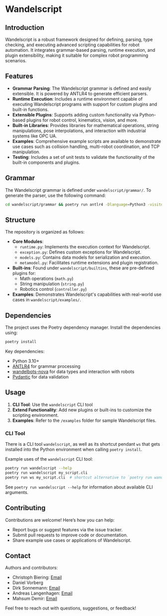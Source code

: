 # Wandelscript

## Introduction

Wandelscript is a robust framework designed for defining, parsing, type checking, and executing
advanced scripting capabilities for robot automation. It integrates grammar-based parsing, runtime
execution, and plugin extensibility, making it suitable for complex robot programming scenarios.

## Features

- **Grammar Parsing**: The Wandelscript grammar is defined and easily extensible. It is powered by ANTLR4 to generate efficient parsers.
- **Runtime Execution**: Includes a runtime environment capable of executing Wandelscript programs with support for custom plugins and built-in functions.
- **Extensible Plugins**: Supports adding custom functionality via Python-based plugins for robot control, kinematics, vision, and more.
- **Built-in Libraries**: Provides libraries for mathematical operations, string manipulations, pose interpolations, and interaction with industrial systems like OPC UA.
- **Examples**: Comprehensive example scripts are available to demonstrate use cases such as collision handling, multi-robot coordination, and TCP manipulation.
- **Testing**: Includes a set of unit tests to validate the functionality of the built-in components and plugins.

## Grammar

The Wandelscript grammar is defined under `wandelscript/grammar/`. To generate the parser, use the
following command:
```bash
cd wandelscript/grammar && poetry run antlr4 -Dlanguage=Python3 -visitor *.g4
```

## Structure

The repository is organized as follows:

- **Core Modules**:
  - `runtime.py`: Implements the execution context for Wandelscript.
  - `exception.py`: Defines custom exceptions for Wandelscript.
  - `models.py`: Contains data models for serialization and execution.
  - `metamodel.py`: Facilitates runtime extensions and plugin registration.
- **Built-ins**: Found under `wandelscript/builtins`, these are pre-defined plugins for:
  - Math operations (`math.py`)
  - String manipulation (`string.py`)
  - Robotics control (`controller.py`)
- **Examples**: Demonstrates Wandelscript's capabilities with real-world use cases in `wandelscript/examples/`.

## Dependencies

The project uses the Poetry dependency manager. Install the dependencies using:
```bash
poetry install
```

Key dependencies:
- Python 3.10+
- [ANTLR4](https://www.antlr.org/) for grammar processing
- [wandelbots-nova](https://pypi.org/project/wandelbots-nova/) for data types and interaction with robots
- [Pydantic](https://docs.pydantic.dev/) for data validation

## Usage

1. **CLI Tool**: Use the `wandelscript` CLI tool
2. **Extend Functionality**: Add new plugins or built-ins to customize the scripting environment.
3. **Examples**: Refer to the `/examples` folder for sample Wandelscript files.

### CLI Tool

There is a CLI tool `wandelscript`, as well as its shortcut pendant `ws` that gets installed into
the Python environment when calling `poetry install`.

Example uses of the `wandelscript` CLI tool:
```bash
poetry run wandelscript --help
poetry run wandelscript my_script.cli
poetry run ws my_script.cli  # shortcut alternative to `poetry run wandelscript`
```

See `poetry run wandelscript --help` for information about available CLI arguments.

## Contributing

Contributions are welcome! Here’s how you can help:
- Report bugs or suggest features via the issue tracker.
- Submit pull requests to improve code or documentation.
- Share example use cases or applications of Wandelscript.

## Contact

Authors and contributors:
- Christoph Biering: [Email](mailto:christoph.biering@wandelbots.com)
- Daniel Vorberg
- Dirk Sonnemann: [Email](mailto:dirk.sonnemann@wandelbots.com)
- Andreas Langenhagen: [Email](mailto:andreas.langenhagen@wandelbots.com)
- Mahsum Demir: [Email](mailto:mahsum.demir@wandelbots.com)

Feel free to reach out with questions, suggestions, or feedback!
